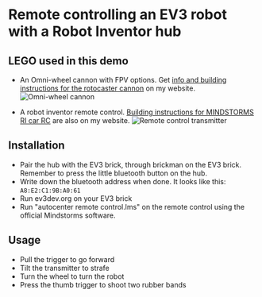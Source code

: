 # Remote controlling an EV3 robot with a Robot Inventor hub

## LEGO used in this demo
- An Omni-wheel cannon with FPV options. Get [info and building instructions for the rotocaster cannon](https://antonsmindstorms.com/product/rubber-band-cannon-omnibot-building-instructions-pdf/) on my website.
![Omni-wheel cannon](https://antonsmindstorms.com/wp-content/uploads/2020/05/IMG_5989.jpeg)

- A robot inventor remote control. [Building instructions for MINDSTORMS RI car RC](https://antonsmindstorms.com/product/remote-control-transmitter-with-mindstorms-51515/) are also on my website.
![Remote control transmitter](https://antonsmindstorms.com/wp-content/uploads/2021/06/IMG_5344.jpeg)

## Installation
- Pair the hub with the EV3 brick, through brickman on the EV3 brick. Remember to press the little bluetooth button on the hub. 
- Write down the bluetooth address when done. It looks like this: `A8:E2:C1:9B:A0:61`
- Run ev3dev.org on your EV3 brick
- Run "autocenter remote control.lms" on the remote control using the official Mindstorms software.

## Usage
- Pull the trigger to go forward
- Tilt the transmitter to strafe
- Turn the wheel to turn the robot
- Press the thumb trigger to shoot two rubber bands